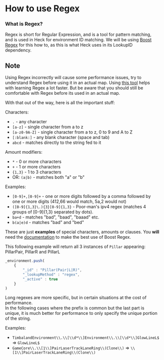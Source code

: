 # How to use Regex

### What is Regex?

Regex is short for Regular Expression, and is a tool for pattern matching, and is used in Heck for environment ID matching.
We will be using [Boost Regex](https://www.boost.org/doc/libs/1_31_0/libs/regex/doc/syntax.html) for this how to, as this is what Heck uses in its LookupID dependency.

## Note
Using Regex incorrectly will cause some performance issues, try to understand Regex before using it in an actual map.
Using [this tool](https://regex101.com/) helps with learning Regex a lot faster. But be aware that you should still be comfortable with Regex before its used in an actual map.

With that out of the way, here is all the important stuff:

Characters: <br>
- `.` - any character <br>
- `[a-z]` - single character from a to z <br>
- `[a-z0-9A-Z]` - single character from a to z, 0 to 9 and A to Z <br>
- `[:blank:]` - any blank character (space and tab) <br>
- `abcd` - matches directly to the string fed to it


Amount modifiers: <br>
- `*` - 0 or more characters <br>
- `+` - 1 or more characters  <br>
- `{1,3}` - 1 to 3 characters <br>
- OR: `(a|b)` - matches both "a" or "b"

Examples: <br>
- `[0-9]+,[0-9]+` - one or more digits followed by a comma followed by one or more digits (412,66 would match, 5a,2 would not) <br>
- `([0-9]{1,3}\.){3}[0-9]{1,3}` - Poor-man's ipv4 regex (matches 4 groups of [0-9]{1,3} separated by dots). <br>
- `ba+d` - matches "bad", "baad", "baaad" etc. <br>
- `b(a|e)d` - matches "bad" and "bed"

These are just **examples** of special characters, amounts or clauses. You **will** need the [documentation](https://www.boost.org/doc/libs/1_31_0/libs/regex/doc/syntax.html) to make the best use of Boost Regex.

This following example will return all 3 instances of `Pillar` appearing: PillarPair, PillarR and PillarL
```js
_environment.push(
    {
        "_id" : "Pillar(Pair|L|R)",
        "_lookupMethod" : "regex",
        "_active" : true
    }
)
```

Long regexes are more specific, but in certain situations at the cost of performance.<br>
In the following cases where the prefix is common but the last part is unique, it is much better for performance to only specify the unique portion of the string.

Examples:<br>
- `TimbalandEnvironment\\.\\[\\d*\\]Environment\\.\\[\\d*\\]GlowLineL$` => `GlowLineL$`<br>
- `GameCore\\.\\[1\\]PairLaserTrackLaneRing\\(Clone\\)` => `\\[1\\]PairLaserTrackLaneRing\\(Clone\\)`
